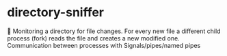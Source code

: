 # directory-sniffer
:open_file_folder: Monitoring a directory for file changes. For every new file a different child process (fork) reads the file and creates a new modified one. Communication between processes with Signals/pipes/named pipes 
